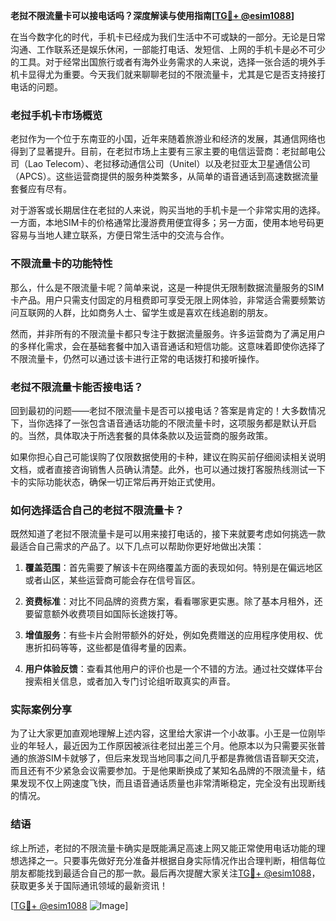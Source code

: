 **老挝不限流量卡可以接电话吗？深度解读与使用指南[[TG💪+ @esim1088](https://t.me/s/esim1088)]**

在当今数字化的时代，手机卡已经成为我们生活中不可或缺的一部分。无论是日常沟通、工作联系还是娱乐休闲，一部能打电话、发短信、上网的手机卡是必不可少的工具。对于经常出国旅行或者有海外业务需求的人来说，选择一张合适的境外手机卡显得尤为重要。今天我们就来聊聊老挝的不限流量卡，尤其是它是否支持接打电话的问题。

### 老挝手机卡市场概览

老挝作为一个位于东南亚的小国，近年来随着旅游业和经济的发展，其通信网络也得到了显著提升。目前，在老挝市场上主要有三家主要的电信运营商：老挝邮电公司（Lao Telecom）、老挝移动通信公司（Unitel）以及老挝亚太卫星通信公司（APCS）。这些运营商提供的服务种类繁多，从简单的语音通话到高速数据流量套餐应有尽有。

对于游客或长期居住在老挝的人来说，购买当地的手机卡是一个非常实用的选择。一方面，本地SIM卡的价格通常比漫游费用便宜得多；另一方面，使用本地号码更容易与当地人建立联系，方便日常生活中的交流与合作。

### 不限流量卡的功能特性

那么，什么是不限流量卡呢？简单来说，这是一种提供无限制数据流量服务的SIM卡产品。用户只需支付固定的月租费即可享受无限上网体验，非常适合需要频繁访问互联网的人群，比如商务人士、留学生或是喜欢在线追剧的朋友。

然而，并非所有的不限流量卡都只专注于数据流量服务。许多运营商为了满足用户的多样化需求，会在基础套餐中加入语音通话和短信功能。这意味着即使你选择了不限流量卡，仍然可以通过该卡进行正常的电话拨打和接听操作。

### 老挝不限流量卡能否接电话？

回到最初的问题——老挝不限流量卡是否可以接电话？答案是肯定的！大多数情况下，当你选择了一张包含语音通话功能的不限流量卡时，这项服务都是默认开启的。当然，具体取决于所选套餐的具体条款以及运营商的服务政策。

如果你担心自己可能误购了仅限数据使用的卡种，建议在购买前仔细阅读相关说明文档，或者直接咨询销售人员确认清楚。此外，也可以通过拨打客服热线测试一下卡的实际功能状态，确保一切正常后再开始正式使用。

### 如何选择适合自己的老挝不限流量卡？

既然知道了老挝不限流量卡是可以用来接打电话的，接下来就要考虑如何挑选一款最适合自己需求的产品了。以下几点可以帮助你更好地做出决策：

1. **覆盖范围**：首先需要了解该卡在网络覆盖方面的表现如何。特别是在偏远地区或者山区，某些运营商可能会存在信号盲区。
   
2. **资费标准**：对比不同品牌的资费方案，看看哪家更实惠。除了基本月租外，还要留意额外收费项目如国际长途拨打等。
   
3. **增值服务**：有些卡片会附带额外的好处，例如免费赠送的应用程序使用权、优惠折扣码等等，这些都是值得考量的因素。
   
4. **用户体验反馈**：查看其他用户的评价也是一个不错的方法。通过社交媒体平台搜索相关信息，或者加入专门讨论组听取真实的声音。

### 实际案例分享

为了让大家更加直观地理解上述内容，这里给大家讲一个小故事。小王是一位刚毕业的年轻人，最近因为工作原因被派往老挝出差三个月。他原本以为只需要买张普通的旅游SIM卡就够了，但后来发现当地同事之间几乎都是靠微信语音聊天交流，而且还有不少紧急会议需要参加。于是他果断换成了某知名品牌的不限流量卡，结果发现不仅上网速度飞快，而且语音通话质量也非常清晰稳定，完全没有出现断线的情况。

### 结语

综上所述，老挝的不限流量卡确实是既能满足高速上网又能正常使用电话功能的理想选择之一。只要事先做好充分准备并根据自身实际情况作出合理判断，相信每位朋友都能找到最适合自己的那一款。最后再次提醒大家关注[TG💪+ @esim1088](https://t.me/s/esim1088)，获取更多关于国际通讯领域的最新资讯！

[[TG💪+ @esim1088](https://t.me/s/esim1088) ![Image](https://i.postimg.cc/4NQfJmqS/Snipaste-2025-05-13-00-14-12.png)]